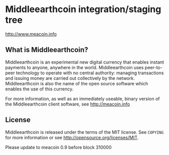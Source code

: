 Middleearthcoin integration/staging tree
================================

http://www.meacoin.info


What is Middleearthcoin?
----------------

Middleearthcoin is an experimental new digital currency that enables instant payments to
anyone, anywhere in the world. Middleearthcoin uses peer-to-peer technology to operate
with no central authority: managing transactions and issuing money are carried
out collectively by the network. Middleearthcoin is also the name of the open source
software which enables the use of this currency.

For more information, as well as an immediately useable, binary version of
the Middleearthcoin client software, see http://meacoin.info

License
-------

Middleearthcoin is released under the terms of the MIT license. See `COPYING` for more
information or see http://opensource.org/licenses/MIT.



Please update to meacoin 0.9 before block 310000 
